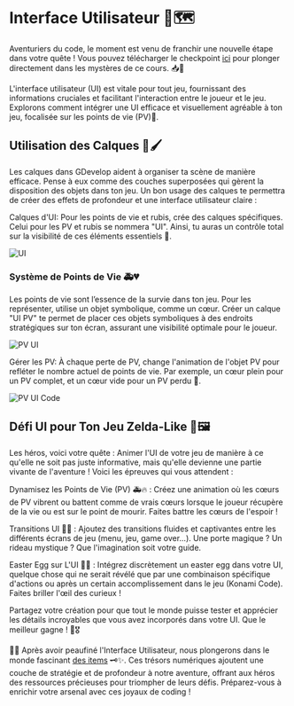 # Interface Utilisateur 🍎🗺️

Aventuriers du code, le moment est venu de franchir une nouvelle étape dans votre quête ! Vous pouvez télécharger le checkpoint [ici](https://github.com/g404-code-gaming/ZeldaDistanciel/files/15073407/ZeldaDistancielPart3.zip)
 pour plonger directement dans les mystères de ce cours. 📥🧠 

L'interface utilisateur (UI) est vitale pour tout jeu, fournissant des informations cruciales et facilitant l'interaction entre le joueur et le jeu. Explorons comment intégrer une UI efficace et visuellement agréable à ton jeu, focalisée sur les points de vie (PV)💎. 

## Utilisation des Calques 🎨🖌️
Les calques dans GDevelop aident à organiser ta scène de manière efficace. Pense à eux comme des couches superposées qui gèrent la disposition des objets dans ton jeu. Un bon usage des calques te permettra de créer des effets de profondeur et une interface utilisateur claire :

Calques d'UI: Pour les points de vie et rubis, crée des calques spécifiques. Celui pour les PV et rubis se nommera "UI". Ainsi, tu auras un contrôle total sur la visibilité de ces éléments essentiels 🌟.

![UI](Images/CalqueUI.png)

### Système de Points de Vie 🚑💔
Les points de vie sont l’essence de la survie dans ton jeu. Pour les représenter, utilise un objet symbolique, comme un cœur. Créer un calque "UI PV" te permet de placer ces objets symboliques à des endroits stratégiques sur ton écran, assurant une visibilité optimale pour le joueur.

![PV UI](Images/LifeUI.png)

Gérer les PV: À chaque perte de PV, change l'animation de l'objet PV pour refléter le nombre actuel de points de vie. Par exemple, un cœur plein pour un PV complet, et un cœur vide pour un PV perdu 🖤.

![PV UI Code](Images/LifeCodeUI.png)

## Défi UI pour Ton Jeu Zelda-Like 🎨🖼️

Les héros, voici votre quête : Animer l'UI de votre jeu de manière à ce qu'elle ne soit pas juste informative, mais qu'elle devienne une partie vivante de l'aventure ! Voici les épreuves qui vous attendent :

Dynamisez les Points de Vie (PV) 🚑🔥 : 
Créez une animation où les cœurs de PV vibrent ou battent comme de vrais cœurs lorsque le joueur récupère de la vie ou est sur le point de mourir. Faites battre les cœurs de l'espoir !

Transitions UI 📲🎇 :
Ajoutez des transitions fluides et captivantes entre les différents écrans de jeu (menu, jeu, game over...). Une porte magique ? Un rideau mystique ? Que l'imagination soit votre guide.

Easter Egg sur L'UI 🥚🐉 :
Intégrez discrètement un easter egg dans votre UI, quelque chose qui ne serait révélé que par une combinaison spécifique d'actions ou après un certain accomplissement dans le jeu (Konami Code). Faites briller l'œil des curieux !


Partagez votre création pour que tout le monde puisse tester et apprécier les détails incroyables que vous avez incorporés dans votre UI. Que le meilleur gagne ! 🚀🎖️

🚀✨ Après avoir peaufiné l'Interface Utilisateur, nous plongerons dans le monde fascinant [des items](https://github.com/g404-code-gaming/ZeldaDistanciel/blob/main/Création-Du-Jeu/4.Items.md) 🗝️✨. Ces trésors numériques ajoutent une couche de stratégie et de profondeur à notre aventure, offrant aux héros des ressources précieuses pour triompher de leurs défis. Préparez-vous à enrichir votre arsenal avec ces joyaux de coding !
